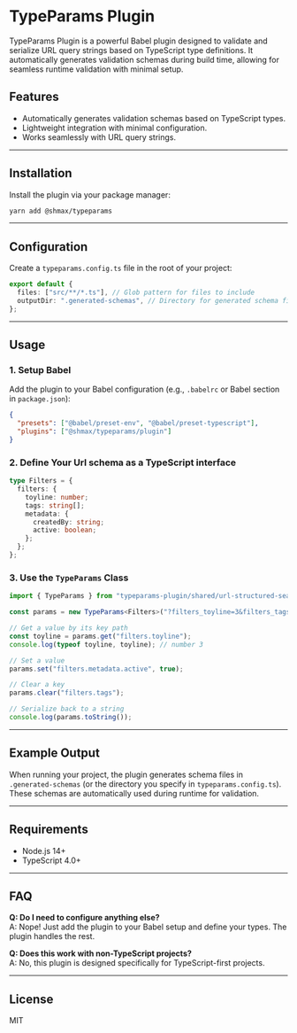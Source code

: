 
# TypeParams Plugin

TypeParams Plugin is a powerful Babel plugin designed to validate and serialize URL query strings based on TypeScript type definitions. It automatically generates validation schemas during build time, allowing for seamless runtime validation with minimal setup.

## Features

- Automatically generates validation schemas based on TypeScript types.
- Lightweight integration with minimal configuration.
- Works seamlessly with URL query strings.

---

## Installation

Install the plugin via your package manager:

```bash
yarn add @shmax/typeparams
```

---

## Configuration

Create a `typeparams.config.ts` file in the root of your project:

```ts
export default {
  files: ["src/**/*.ts"], // Glob pattern for files to include
  outputDir: ".generated-schemas", // Directory for generated schema files
};
```

---

## Usage

### 1. Setup Babel

Add the plugin to your Babel configuration (e.g., `.babelrc` or Babel section in `package.json`):

```json
{
  "presets": ["@babel/preset-env", "@babel/preset-typescript"],
  "plugins": ["@shmax/typeparams/plugin"]
}
```

### 2. Define Your Url schema as a TypeScript interface

```ts
type Filters = {
  filters: {
    toyline: number;
    tags: string[];
    metadata: {
      createdBy: string;
      active: boolean;
    };
  };
};
```

### 3. Use the `TypeParams` Class

```ts
import { TypeParams } from "typeparams-plugin/shared/url-structured-search-params";

const params = new TypeParams<Filters>("?filters_toyline=3&filters_tags=toy1,toy2");

// Get a value by its key path
const toyline = params.get("filters.toyline");
console.log(typeof toyline, toyline); // number 3

// Set a value
params.set("filters.metadata.active", true);

// Clear a key
params.clear("filters.tags");

// Serialize back to a string
console.log(params.toString());
```

---

## Example Output

When running your project, the plugin generates schema files in `.generated-schemas` (or the directory you specify in `typeparams.config.ts`). These schemas are automatically used during runtime for validation.

---

## Requirements

- Node.js 14+ 
- TypeScript 4.0+

---

## FAQ

**Q: Do I need to configure anything else?**  
A: Nope! Just add the plugin to your Babel setup and define your types. The plugin handles the rest.

**Q: Does this work with non-TypeScript projects?**  
A: No, this plugin is designed specifically for TypeScript-first projects.

---

## License

MIT
